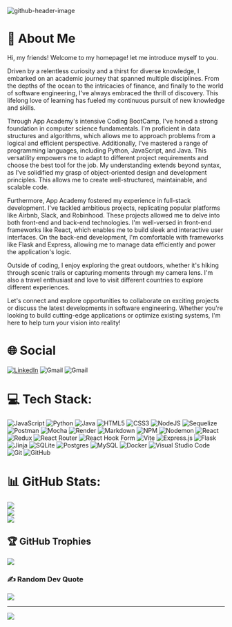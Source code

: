 ![github-header-image](https://github.com/NickyViNi/NickyViNi/assets/143028175/300d6b58-e137-45ed-a630-db1520f1d677)

# 💫 About Me
Hi, my friends! Welcome to my homepage! let me introduce myself to you.

Driven by a relentless curiosity and a thirst for diverse knowledge, I embarked on an academic journey that spanned multiple disciplines. From the depths of the ocean to the intricacies of finance, and finally to the world of software engineering, I've always embraced the thrill of discovery. This lifelong love of learning has fueled my continuous pursuit of new knowledge and skills.

Through App Academy's intensive Coding BootCamp, I've honed a strong foundation in computer science fundamentals. I'm proficient in data structures and algorithms, which allows me to approach problems from a logical and efficient perspective. Additionally, I've mastered a range of programming languages, including Python, JavaScript, and Java. This versatility empowers me to adapt to different project requirements and choose the best tool for the job. My understanding extends beyond syntax, as I've solidified my grasp of object-oriented design and development principles. This allows me to create well-structured, maintainable, and scalable code.

Furthermore, App Academy fostered my experience in full-stack development. I've tackled ambitious projects, replicating popular platforms like Airbnb, Slack, and Robinhood. These projects allowed me to delve into both front-end and back-end technologies. I'm well-versed in front-end frameworks like React, which enables me to build sleek and interactive user interfaces. On the back-end development, I'm comfortable with frameworks like Flask and Express, allowing me to manage data efficiently and power the application's logic.

Outside of coding, I enjoy exploring the great outdoors, whether it's hiking through scenic trails or capturing moments through my camera lens. I'm also a travel enthusiast and love to visit different countries to explore different experiences.

Let's connect and explore opportunities to collaborate on exciting projects or discuss the latest developments in software engineering. Whether you're looking to build cutting-edge applications or optimize existing systems, I'm here to help turn your vision into reality!

# 🌐 Social
[![LinkedIn](https://img.shields.io/badge/linkedin-%230077B5.svg?logo=linkedin&logoColor=white)](https://www.linkedin.com/in/nicky-li/)
![Gmail](https://img.shields.io/badge/Gmail-D14836?logo=gmail&logoColor=white)
![Gmail](https://img.shields.io/badge/happylemonlcm@gmail.com-gray?logoColor=white)

# 💻 Tech Stack:
![JavaScript](https://img.shields.io/badge/javascript-%23323330.svg?logo=javascript&logoColor=%23F7DF1E)
![Python](https://img.shields.io/badge/python-3670A0?logo=python&logoColor=ffdd54)
![Java](https://img.shields.io/badge/java-%23ED8B00.svg?logo=openjdk&logoColor=white)
![HTML5](https://img.shields.io/badge/html5-%23E34F26.svg?logo=html5&logoColor=white)
![CSS3](https://img.shields.io/badge/css3-%231572B6.svg?logo=css3&logoColor=white)
![NodeJS](https://img.shields.io/badge/node.js-6DA55F?logo=node.js&logoColor=white)
![Sequelize](https://img.shields.io/badge/Sequelize-52B0E7?logo=Sequelize&logoColor=white)
![Postman](https://img.shields.io/badge/Postman-FF6C37?logo=postman&logoColor=white)
![Mocha](https://img.shields.io/badge/-mocha-%238D6748?logo=mocha&logoColor=white)
![Render](https://img.shields.io/badge/Render-%46E3B7.svg?logo=render&logoColor=white)
![Markdown](https://img.shields.io/badge/markdown-%23000000.svg?style=for-the-badge&logo=markdown&logoColor=white)
![NPM](https://img.shields.io/badge/NPM-%23CB3837.svg?logo=npm&logoColor=white)
![Nodemon](https://img.shields.io/badge/NODEMON-%23323330.svg?logo=nodemon&logoColor=%BBDEAD)
![React](https://img.shields.io/badge/react-%2320232a.svg?logo=react&logoColor=%2361DAFB)
![Redux](https://img.shields.io/badge/redux-%23593d88.svg?logo=redux&logoColor=white)
![React Router](https://img.shields.io/badge/React_Router-CA4245?logo=react-router&logoColor=white)
![React Hook Form](https://img.shields.io/badge/React%20Hook%20Form-%23EC5990.svg?logo=reacthookform&logoColor=white)
![Vite](https://img.shields.io/badge/vite-%23646CFF.svg?logo=vite&logoColor=white)
![Express.js](https://img.shields.io/badge/express.js-%23404d59.svg?logo=express&logoColor=%2361DAFB)
![Flask](https://img.shields.io/badge/flask-%23000.svg?logo=flask&logoColor=white)
![Jinja](https://img.shields.io/badge/jinja-white.svg?logo=jinja&logoColor=black)
![SQLite](https://img.shields.io/badge/sqlite-%2307405e.svg?logo=sqlite&logoColor=white)
![Postgres](https://img.shields.io/badge/postgres-%23316192.svg?logo=postgresql&logoColor=white)
![MySQL](https://img.shields.io/badge/mysql-4479A1.svg?logo=mysql&logoColor=white)
![Docker](https://img.shields.io/badge/docker-%230db7ed.svg?logo=docker&logoColor=white)
![Visual Studio Code](https://img.shields.io/badge/Visual%20Studio%20Code-0078d7.svg?logo=visual-studio-code&logoColor=white)
![Git](https://img.shields.io/badge/git-%23F05033.svg?logo=git&logoColor=white)
![GitHub](https://img.shields.io/badge/github-%23121011.svg?logo=github&logoColor=white)

# 📊 GitHub Stats:
![](https://github-readme-stats.vercel.app/api?username=NickyViNi&theme=dark&hide_border=false&include_all_commits=false&count_private=false)<br/>
![](https://github-readme-streak-stats.herokuapp.com/?user=NickyViNi&theme=dark&hide_border=false)<br/>
![](https://github-readme-stats.vercel.app/api/top-langs/?username=NickyViNi&theme=dark&hide_border=false&include_all_commits=true&count_private=true&layout=compact)

## 🏆 GitHub Trophies
![](https://github-profile-trophy.vercel.app/?username=NickyViNi&theme=radical&no-frame=false&no-bg=true&margin-w=4)

### ✍️ Random Dev Quote
![](https://quotes-github-readme.vercel.app/api?type=horizontal&theme=radical)

<!--### 🔝 Top Contributed Repo
![](https://github-contributor-stats.vercel.app/api?username=NickyViNi&limit=5&theme=dark&combine_all_yearly_contributions=true)

### 😂 Random Dev Meme
<img src='https://randommeme-five.vercel.app/' style="height: 400px;"/> -->

---
[![](https://visitcount.itsvg.in/api?id=NickyViNi&icon=0&color=0)](https://visitcount.itsvg.in)

<!-- Proudly created with GPRM ( https://gprm.itsvg.in ) -->
